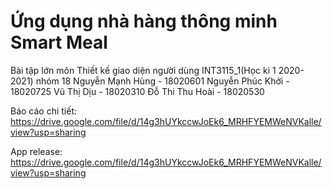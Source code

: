 # Ứng dụng nhà hàng thông minh Smart Meal
Bài tập lớn môn Thiết kế giao diện người dùng INT3115_1(Học kì 1 2020-2021) nhóm 18
Nguyễn Mạnh Hùng - 18020601
Nguyễn Phúc Khởi - 18020725
Vũ Thị Dịu - 18020310
Đỗ Thi Thu Hoài - 18020530

Báo cáo chi tiết: https://drive.google.com/file/d/14g3hUYkccwJoEk6_MRHFYEMWeNVKalle/view?usp=sharing

App release: https://drive.google.com/file/d/14g3hUYkccwJoEk6_MRHFYEMWeNVKalle/view?usp=sharing
